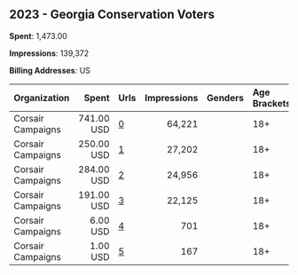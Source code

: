 ## 2023 - Georgia Conservation Voters 
**Spent**: 1,473.00

**Impressions**: 139,372

**Billing Addresses**: US

|Organization|Spent|Urls|Impressions|Genders|Age Brackets|Country Codes|
|:---|---:|:---|---:|:---|:---|:---|
|Corsair Campaigns|741.00 USD|[0](https://www.snap.com/political-ads/asset/b8dde65bb5163ccc6eab33ed20a0ee48586663f959b454b38d1fb99b72e5926b?mediaType=png)|64,221||18+|united states|
|Corsair Campaigns|250.00 USD|[1](https://www.snap.com/political-ads/asset/b8dde65bb5163ccc6eab33ed20a0ee48586663f959b454b38d1fb99b72e5926b?mediaType=png)|27,202||18+|united states|
|Corsair Campaigns|284.00 USD|[2](https://www.snap.com/political-ads/asset/b8dde65bb5163ccc6eab33ed20a0ee48586663f959b454b38d1fb99b72e5926b?mediaType=png)|24,956||18+|united states|
|Corsair Campaigns|191.00 USD|[3](https://www.snap.com/political-ads/asset/b8dde65bb5163ccc6eab33ed20a0ee48586663f959b454b38d1fb99b72e5926b?mediaType=png)|22,125||18+|united states|
|Corsair Campaigns|6.00 USD|[4](https://www.snap.com/political-ads/asset/f75a3c555182a130d45cfa4be77c2826ee409e8f27a3d88efffadb429d9c1336?mediaType=png)|701||18+|united states|
|Corsair Campaigns|1.00 USD|[5](https://www.snap.com/political-ads/asset/f2ed6463a155e0bbfff37c9ab4b5293a4de87b2806df4b17fc2545d1b4b62134?mediaType=png)|167||18+|united states|
